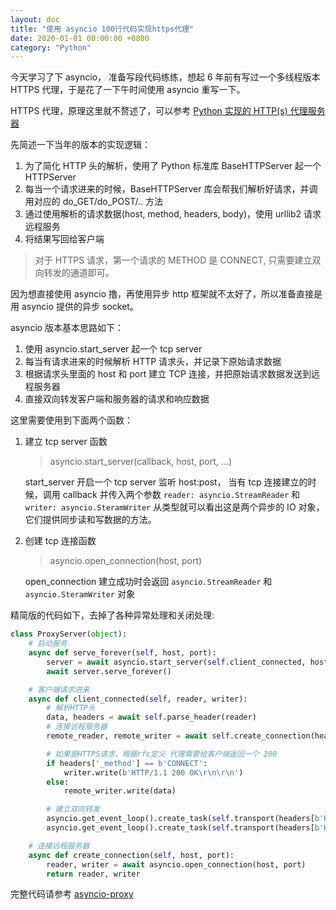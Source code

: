```yaml
---
layout: doc
title: "使用 asyncio 100行代码实现https代理"
date: 2020-01-01 00:00:00 +0800
category: "Python"
---
```


今天学习了下 asyncio， 准备写段代码练练，想起 6 年前有写过一个多线程版本 HTTPS 代理，于是花了一下午时间使用 asyncio 重写一下。

HTTPS 代理，原理这里就不赘述了，可以参考 [Python 实现的 HTTP(s) 代理服务器](2014-01-25-Python-Http-Proxy)

先简述一下当年的版本的实现逻辑：

1. 为了简化 HTTP 头的解析，使用了 Python 标准库 BaseHTTPServer 起一个 HTTPServer
2. 每当一个请求进来的时候，BaseHTTPServer 库会帮我们解析好请求，并调用对应的 do_GET/do_POST/.. 方法
3. 通过使用解析的请求数据(host, method, headers, body)，使用 urllib2 请求远程服务
4. 将结果写回给客户端

> 对于 HTTPS 请求，第一个请求的 METHOD 是 CONNECT, 只需要建立双向转发的通道即可。

因为想直接使用 asyncio 撸，再使用异步 http 框架就不太好了，所以准备直接是用 asyncio 提供的异步 socket。

asyncio 版本基本思路如下：

1. 使用 asyncio.start_server 起一个 tcp server
2. 每当有请求进来的时候解析 HTTP 请求头，并记录下原始请求数据
3. 根据请求头里面的 host 和 port 建立 TCP 连接，并把原始请求数据发送到远程服务器
4. 直接双向转发客户端和服务器的请求和响应数据

这里需要使用到下面两个函数：

1. 建立 tcp server 函数

   > asyncio.start_server(callback, host, port, ...)

   start_server 开启一个 tcp server 监听 host:post， 当有 tcp 连接建立的时候，调用 callback 并传入两个参数 `reader: asyncio.StreamReader` 和 `writer: asyncio.SteramWriter` 从类型就可以看出这是两个异步的 IO 对象，它们提供同步读和写数据的方法。

2. 创建 tcp 连接函数

   > asyncio.open_connection(host, port)

   open_connection 建立成功时会返回 `asyncio.StreamReader` 和 `asyncio.SteramWriter` 对象

精简版的代码如下，去掉了各种异常处理和关闭处理:

```python
class ProxyServer(object):
    # 启动服务
    async def serve_forever(self, host, port):
        server = await asyncio.start_server(self.client_connected, host, port)
        await server.serve_forever()

    # 客户端请求进来
    async def client_connected(self, reader, writer):
        # 解析HTTP头
        data, headers = await self.parse_header(reader)
        # 连接远程服务器
        remote_reader, remote_writer = await self.create_connection(headers['_host'], headers['_port'])

        # 如果是HTTPS请求，根据rfc定义 代理需要给客户端返回一个 200
        if headers['_method'] == b'CONNECT':
            writer.write(b'HTTP/1.1 200 OK\r\n\r\n')
        else:
            remote_writer.write(data)

        # 建立双向转发
        asyncio.get_event_loop().create_task(self.transport(headers[b'Host'] + b' request', reader, remote_writer))
        asyncio.get_event_loop().create_task(self.transport(headers[b'Host'] + b' response', remote_reader, writer))

    # 连接远程服务器
    async def create_connection(self, host, port):
        reader, writer = await asyncio.open_connection(host, port)
        return reader, writer
```

完整代码请参考 [asyncio-proxy](https://github.com/dingyaguang117/asyncio-proxy)
